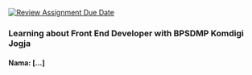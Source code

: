 [![Review Assignment Due Date](https://classroom.github.com/assets/deadline-readme-button-22041afd0340ce965d47ae6ef1cefeee28c7c493a6346c4f15d667ab976d596c.svg)](https://classroom.github.com/a/hwmiy5OD)
### Learning about Front End Developer with BPSDMP Komdigi Jogja

#### Nama: [...]